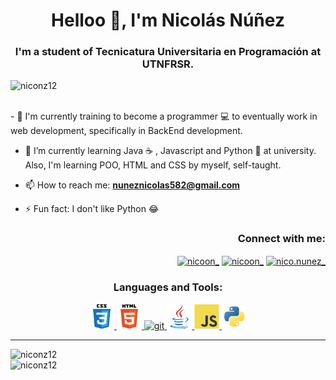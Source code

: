 <h1 align="center">Helloo 👋, I'm Nicolás Núñez</h1>
<h3 align="center">I'm a student of Tecnicatura Universitaria en Programación at UTNFRSR.</h3>
<p align="left"> <img src="https://komarev.com/ghpvc/?username=niconz12&label=Profile%20views&color=007bff&style=plastic" alt="niconz12" /> </p>
<br>
- 🔭 I'm currently training to become a programmer 💻 to eventually work in web development, specifically in BackEnd development.

- 🌱 I’m currently learning Java ☕ , Javascript and Python 🐍 at university. Also, I'm learning POO, HTML and CSS by myself, self-taught.

- 📫 How to reach me: **nuneznicolas582@gmail.com**

- ⚡ Fun fact: I don't like Python 😂

<h3 align="right">Connect with me:</h3>
<p align="right">
<a href="https://github.com/NicoNZ12" target="blank"><img align="center" src="https://raw.githubusercontent.com/rahuldkjain/github-profile-readme-generator/master/src/images/icons/Social/github.svg" alt="nicoon_" height="30" width="40"/></a>
<a href="https://twitter.com/nicoon_" target="blank"><img align="center" src="https://raw.githubusercontent.com/rahuldkjain/github-profile-readme-generator/master/src/images/icons/Social/twitter.svg" alt="nicoon_" height="30" width="40" /></a>
<a href="https://instagram.com/nico.nunez_" target="blank"><img align="center" src="https://raw.githubusercontent.com/rahuldkjain/github-profile-readme-generator/master/src/images/icons/Social/instagram.svg" alt="nico.nunez_" height="30" width="40" /></a>
</p>

<h3 align="center">Languages and Tools:</h3>
<p align="center"><a href="https://www.w3schools.com/css/" target="_blank" rel="noreferrer"> <img src="https://raw.githubusercontent.com/devicons/devicon/master/icons/css3/css3-original-wordmark.svg" alt="css3" width="40" height="40"/> </a> <a href="https://git-scm.com/" target="_blank" rel="noreferrer"><img src="https://raw.githubusercontent.com/devicons/devicon/master/icons/html5/html5-original-wordmark.svg" alt="html5" width="40" height="40"/> </a> <a href="https://www.java.com" target="_blank" rel="noreferrer"> <img src="https://www.vectorlogo.zone/logos/git-scm/git-scm-icon.svg" alt="git" width="40" height="40"/> </a> <a href="https://www.w3.org/html/" target="_blank" rel="noreferrer"><img src="https://raw.githubusercontent.com/devicons/devicon/master/icons/java/java-original.svg" alt="java" width="40" height="40"/> </a> <a href="https://developer.mozilla.org/en-US/docs/Web/JavaScript" target="_blank" rel="noreferrer"> <img src="https://raw.githubusercontent.com/devicons/devicon/master/icons/javascript/javascript-original.svg" alt="javascript" width="40" height="40"/> </a> <a href="https://www.python.org" target="_blank" rel="noreferrer"> <img src="https://raw.githubusercontent.com/devicons/devicon/master/icons/python/python-original.svg" alt="python" width="40" height="40"/> </a> </p>
<hr>

<span>&nbsp;<img align="left" src="https://github-readme-stats.vercel.app/api?username=niconz12&show_icons=true&locale=en" alt="niconz12" width="400px"/></span><span><img align="left" src="https://github-readme-streak-stats.herokuapp.com/?user=niconz12&theme=default" alt="niconz12" width="407px"/></span>
